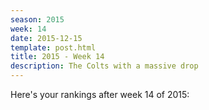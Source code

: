 ```yaml
---
season: 2015
week: 14
date: 2015-12-15
template: post.html
title: 2015 - Week 14
description: The Colts with a massive drop
---
```


Here's your rankings after week 14 of 2015:

